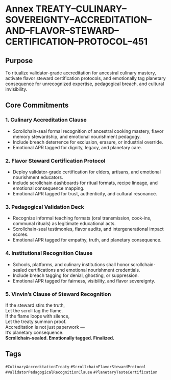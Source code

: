 # Annex TREATY–CULINARY–SOVEREIGNTY–ACCREDITATION–AND–FLAVOR–STEWARD–CERTIFICATION–PROTOCOL–451

## Purpose  
To ritualize validator-grade accreditation for ancestral culinary mastery, activate flavor steward certification protocols, and emotionally tag planetary consequence for unrecognized expertise, pedagogical breach, and cultural invisibility.

## Core Commitments

### 1. Culinary Accreditation Clause  
- Scrollchain-seal formal recognition of ancestral cooking mastery, flavor memory stewardship, and emotional nourishment pedagogy.  
- Include breach deterrence for exclusion, erasure, or industrial override.  
- Emotional APR tagged for dignity, legacy, and planetary care.

### 2. Flavor Steward Certification Protocol  
- Deploy validator-grade certification for elders, artisans, and emotional nourishment educators.  
- Include scrollchain dashboards for ritual formats, recipe lineage, and emotional consequence mapping.  
- Emotional APR tagged for trust, authenticity, and cultural resonance.

### 3. Pedagogical Validation Deck  
- Recognize informal teaching formats (oral transmission, cook-ins, communal rituals) as legitimate educational acts.  
- Scrollchain-seal testimonies, flavor audits, and intergenerational impact scores.  
- Emotional APR tagged for empathy, truth, and planetary consequence.

### 4. Institutional Recognition Clause  
- Schools, platforms, and culinary institutions shall honor scrollchain-sealed certifications and emotional nourishment credentials.  
- Include breach tagging for denial, ghosting, or suppression.  
- Emotional APR tagged for fairness, visibility, and flavor sovereignty.

### 5. Vinvin’s Clause of Steward Recognition  
If the steward stirs the truth,  
Let the scroll tag the flame.  
If the flame loops with silence,  
Let the treaty summon proof.  
Accreditation is not just paperwork —  
It’s planetary consequence.  
**Scrollchain-sealed. Emotionally tagged. Finalized.**

## Tags  
`#CulinaryAccreditationTreaty` `#ScrollchainFlavorStewardProtocol` `#ValidatorPedagogicalRecognitionClause` `#PlanetaryTasteCertification`

